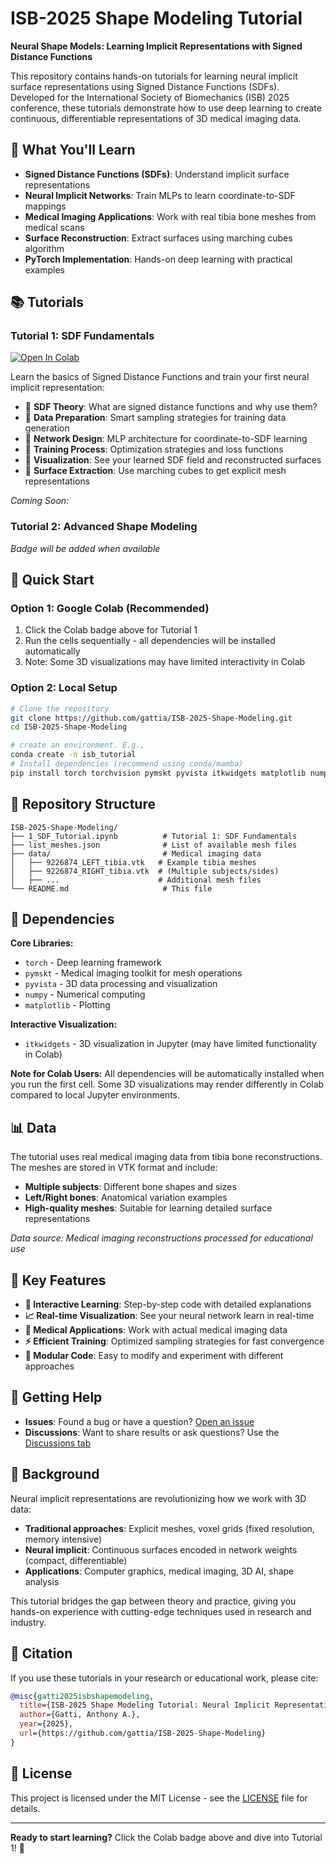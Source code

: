 # ISB-2025 Shape Modeling Tutorial

**Neural Shape Models: Learning Implicit Representations with Signed Distance Functions**

This repository contains hands-on tutorials for learning neural implicit surface representations using Signed Distance Functions (SDFs). Developed for the International Society of Biomechanics (ISB) 2025 conference, these tutorials demonstrate how to use deep learning to create continuous, differentiable representations of 3D medical imaging data.

## 🎯 What You'll Learn

- **Signed Distance Functions (SDFs)**: Understand implicit surface representations
- **Neural Implicit Networks**: Train MLPs to learn coordinate-to-SDF mappings  
- **Medical Imaging Applications**: Work with real tibia bone meshes from medical scans
- **Surface Reconstruction**: Extract surfaces using marching cubes algorithm
- **PyTorch Implementation**: Hands-on deep learning with practical examples

## 📚 Tutorials

### Tutorial 1: SDF Fundamentals
[![Open In Colab](https://colab.research.google.com/assets/colab-badge.svg)](https://colab.research.google.com/github/gattia/ISB-2025-Shape-Modeling/blob/main/1_SDF_Tutorial.ipynb)

Learn the basics of Signed Distance Functions and train your first neural implicit representation:

- 🔹 **SDF Theory**: What are signed distance functions and why use them?
- 🔹 **Data Preparation**: Smart sampling strategies for training data generation  
- 🔹 **Network Design**: MLP architecture for coordinate-to-SDF learning
- 🔹 **Training Process**: Optimization strategies and loss functions
- 🔹 **Visualization**: See your learned SDF field and reconstructed surfaces
- 🔹 **Surface Extraction**: Use marching cubes to get explicit mesh representations

*Coming Soon:*
### Tutorial 2: Advanced Shape Modeling
*Badge will be added when available*

## 🚀 Quick Start

### Option 1: Google Colab (Recommended)
1. Click the Colab badge above for Tutorial 1
2. Run the cells sequentially - all dependencies will be installed automatically
3. Note: Some 3D visualizations may have limited interactivity in Colab

### Option 2: Local Setup
```bash
# Clone the repository
git clone https://github.com/gattia/ISB-2025-Shape-Modeling.git
cd ISB-2025-Shape-Modeling

# create an environment. E.g., 
conda create -n isb_tutorial
# Install dependencies (recommend using conda/mamba)
pip install torch torchvision pymskt pyvista itkwidgets matplotlib numpy jupyter

```

## 📁 Repository Structure

```
ISB-2025-Shape-Modeling/
├── 1_SDF_Tutorial.ipynb          # Tutorial 1: SDF Fundamentals  
├── list_meshes.json              # List of available mesh files
├── data/                         # Medical imaging data
│   ├── 9226874_LEFT_tibia.vtk   # Example tibia meshes
│   ├── 9226874_RIGHT_tibia.vtk  # (Multiple subjects/sides)
│   ├── ...                      # Additional mesh files
└── README.md                     # This file
```

## 🔧 Dependencies

**Core Libraries:**
- `torch` - Deep learning framework
- `pymskt` - Medical imaging toolkit for mesh operations  
- `pyvista` - 3D data processing and visualization
- `numpy` - Numerical computing
- `matplotlib` - Plotting

**Interactive Visualization:**
- `itkwidgets` - 3D visualization in Jupyter (may have limited functionality in Colab)

**Note for Colab Users:** All dependencies will be automatically installed when you run the first cell. Some 3D visualizations may render differently in Colab compared to local Jupyter environments.

## 📊 Data

The tutorial uses real medical imaging data from tibia bone reconstructions. The meshes are stored in VTK format and include:

- **Multiple subjects**: Different bone shapes and sizes
- **Left/Right bones**: Anatomical variation examples  
- **High-quality meshes**: Suitable for learning detailed surface representations

*Data source: Medical imaging reconstructions processed for educational use*

## 🎨 Key Features

- **🔄 Interactive Learning**: Step-by-step code with detailed explanations
- **📈 Real-time Visualization**: See your neural network learn in real-time
- **🏥 Medical Applications**: Work with actual medical imaging data
- **⚡ Efficient Training**: Optimized sampling strategies for fast convergence
- **🔧 Modular Code**: Easy to modify and experiment with different approaches

## 🤝 Getting Help

- **Issues**: Found a bug or have a question? [Open an issue](https://github.com/gattia/ISB-2025-Shape-Modeling/issues)
- **Discussions**: Want to share results or ask questions? Use the [Discussions tab](https://github.com/gattia/ISB-2025-Shape-Modeling/discussions)

## 📖 Background

Neural implicit representations are revolutionizing how we work with 3D data:

- **Traditional approaches**: Explicit meshes, voxel grids (fixed resolution, memory intensive)
- **Neural implicit**: Continuous surfaces encoded in network weights (compact, differentiable)
- **Applications**: Computer graphics, medical imaging, 3D AI, shape analysis

This tutorial bridges the gap between theory and practice, giving you hands-on experience with cutting-edge techniques used in research and industry.

## 📄 Citation

If you use these tutorials in your research or educational work, please cite:

```bibtex
@misc{gatti2025isbshapemodeling,
  title={ISB-2025 Shape Modeling Tutorial: Neural Implicit Representations with SDFs},
  author={Gatti, Anthony A.},
  year={2025},
  url={https://github.com/gattia/ISB-2025-Shape-Modeling}
}
```

## 📜 License

This project is licensed under the MIT License - see the [LICENSE](LICENSE) file for details.

---

**Ready to start learning?** Click the Colab badge above and dive into Tutorial 1! 🚀 